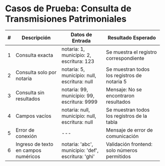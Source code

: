 # Casos de Prueba: Consulta de Transmisiones Patrimoniales

| # | Descripción | Datos de Entrada | Resultado Esperado |
|---|-------------|------------------|--------------------|
| 1 | Consulta exacta | notaria: 1, municipio: 2, escritura: 123 | Se muestra el registro correspondiente |
| 2 | Consulta solo por notaria | notaria: 5, municipio: null, escritura: null | Se muestran todos los registros de notaria 5 |
| 3 | Consulta sin resultados | notaria: 99, municipio: 99, escritura: 9999 | Mensaje: No se encontraron resultados |
| 4 | Campos vacíos | notaria: null, municipio: null, escritura: null | Se muestran todos los registros de la tabla |
| 5 | Error de conexión | --- | Mensaje de error de comunicación |
| 6 | Ingreso de texto en campos numéricos | notaria: 'abc', municipio: 'def', escritura: 'ghi' | Validación frontend: solo números permitidos |
